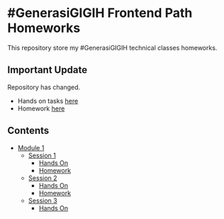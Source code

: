 # #GenerasiGIGIH Frontend Path Homeworks

This repository store my #GenerasiGIGIH technical classes homeworks.

## Important Update
Repository has changed.
* Hands on tasks [here](https://github.com/koentjoroo/generasi-gigih-hands-on)
* Homework [here](https://github.com/koentjoroo/generasi-gigih-homework)

## Contents
* [Module 1](/module-1)
  * [Session 1](/module-1/session-1)
    * [Hands On](/module-1/session-1/hands-on)
    * [Homework](/module-1/session-1/homework)
  * [Session 2](/module-1/session-2)
    * [Hands On](/module-1/session-2/hands-on)
    * [Homework](/module-1/session-2/homework)
  * [Session 3](/module-1/session-3)
    * [Hands On](/module-1/session-3/hands-on)
